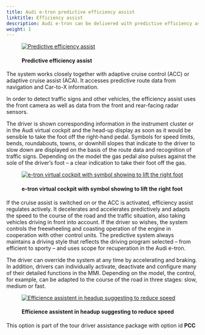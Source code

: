 ```yaml
---
title: Audi e-tron predictive efficiency assist
linktitle: Efficiency assist
description: Audi e-tron can be delivered with predictive efficiency assist. Predictive Efficiency assist helps the driver to drive preemptively and save energy. 
weight: 1
---
```

<!-- markdownlint-disable MD033 -->
<figure>
    <a href="https://media.electrichasgoneaudi.net/multimedia/models/e-tron/technology/drivingassistance/predictiveefficiencyassist/predictiveefficient.jpg">
        <img src="https://media.electrichasgoneaudi.net/multimedia/models/e-tron/technology/drivingassistance/predictiveefficiencyassist/predictiveefficients.jpg"
        class="img-fluid" alt="Predictive efficiency assist" title="Predictive efficiency assist">
    </a>
    <figcaption><h4>Predictive efficiency assist</h4></figcaption>
</figure>

The system works closely together with adaptive cruise control (ACC) or adaptive cruise assist (ACA). It accesses predictive route data from navigation and Car-to-X information.

In order to detect traffic signs and other vehicles, the efficiency assist uses the front camera as well as data from the front and rear-facing radar sensors.

The driver is shown corresponding information in the instrument cluster or in the Audi virtual cockpit and the head-up display as soon as it would be sensible to take the foot off the right-hand pedal. Symbols for speed limits, bends, roundabouts, towns, or downhill slopes that indicate to the driver to slow down are displayed on the basis of the route data and recognition of traffic signs. Depending on the model the gas pedal also pulses against the sole of the driver’s foot – a clear indication to take their foot off the gas.

<figure>
    <a href="https://media.electrichasgoneaudi.net/multimedia/models/e-tron/technology/drivingassistance/predictiveefficiencyassist/efficientsymboletron.jpg">
        <img src="https://media.electrichasgoneaudi.net/multimedia/models/e-tron/technology/drivingassistance/predictiveefficiencyassist/efficientsymboletrons.jpg"
        class="img-fluid" alt="e-tron virtual cockpit with symbol showing to lift the right foot" title="e-tron virtual cockpit with symbol showing to lift the right foot">
    </a>
    <figcaption><h4>e-tron virtual cockpit with symbol showing to lift the right foot</h4></figcaption>
</figure>

If the cruise assist is switched on or the ACC is activated, efficiency assist regulates actively. It decelerates and accelerates predictively and adapts the speed to the course of the road and the traffic situation, also taking vehicles driving in front into account. If the driver so wishes, the system controls the freewheeling and coasting operation of the engine in cooperation with other control units. The predictive system always maintains a driving style that reflects the driving program selected – from efficient to sporty – and uses scope for recuperation in the Audi e-tron.

The driver can override the system at any time by accelerating and braking. In addition, drivers can individually activate, deactivate and configure many of their detailed functions in the MMI. Depending on the model, the control, for example, can be adapted to the course of the road in three stages: slow, medium or fast.

<figure>
    <a href="https://media.electrichasgoneaudi.net/multimedia/models/e-tron/technology/drivingassistance/predictiveefficiencyassist/headup.jpg">
        <img src="https://media.electrichasgoneaudi.net/multimedia/models/e-tron/technology/drivingassistance/predictiveefficiencyassist/headups.jpg"
        class="img-fluid" alt="Efficience assistent in headup suggesting to reduce speed" title="Efficience assistent in headup suggesting to reduce speed">
    </a>
    <figcaption><h4>Efficience assistent in headup suggesting to reduce speed</h4></figcaption>
</figure>

This option is part of the tour driver assistance package with option id **PCC**
